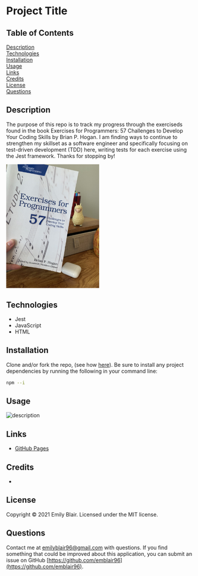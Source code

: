 # Project Title

## Table of Contents

[Description](#description)  
[Technologies](#technologies)  
[Installation](#installation)  
[Usage](#usage)  
[Links](#links)  
[Credits](#credits)  
[License](#license)  
[Questions](#questions)

## Description

The purpose of this repo is to track my progress through the exerciseds found in the book Exercises for Programmers: 57 Challenges to Develop Your Coding Skills by Brian P. Hogan. I am finding ways to continue to strengthen my skillset as a software engineer and specifically focusing on test-driven development (TDD) here, writing tests for each exercise using the Jest framework. Thanks for stopping by!

<img src="./assets/exercises-for-programmers-book.jpeg" width="250" />

## Technologies

- Jest
- JavaScript
- HTML

## Installation

Clone and/or fork the repo, (see how [here](https://docs.github.com/en/desktop/contributing-and-collaborating-using-github-desktop/cloning-and-forking-repositories-from-github-desktop)). Be sure to install any project dependencies by running the following in your command line:

```bash
npm --i
```

## Usage

![description]()

## Links

- [GitHub Pages](https://emblair96.github.io/57-challenges-with-jest/)

## Credits

-

## License

Copyright &copy; 2021 Emily Blair. Licensed under the MIT license.

## Questions

Contact me at emilyblair96@gmail.com with questions. If you find something that could be improved about this application, you can submit an issue on GitHub [https://github.com/emblair96](https://github.com/emblair96).

